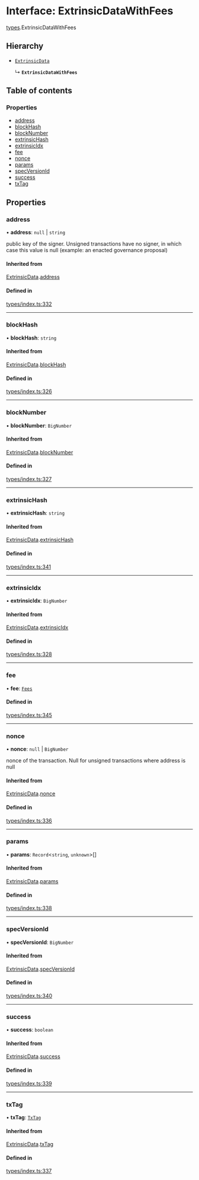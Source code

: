 # Interface: ExtrinsicDataWithFees

[types](../wiki/types).ExtrinsicDataWithFees

## Hierarchy

- [`ExtrinsicData`](../wiki/types.ExtrinsicData)

  ↳ **`ExtrinsicDataWithFees`**

## Table of contents

### Properties

- [address](../wiki/types.ExtrinsicDataWithFees#address)
- [blockHash](../wiki/types.ExtrinsicDataWithFees#blockhash)
- [blockNumber](../wiki/types.ExtrinsicDataWithFees#blocknumber)
- [extrinsicHash](../wiki/types.ExtrinsicDataWithFees#extrinsichash)
- [extrinsicIdx](../wiki/types.ExtrinsicDataWithFees#extrinsicidx)
- [fee](../wiki/types.ExtrinsicDataWithFees#fee)
- [nonce](../wiki/types.ExtrinsicDataWithFees#nonce)
- [params](../wiki/types.ExtrinsicDataWithFees#params)
- [specVersionId](../wiki/types.ExtrinsicDataWithFees#specversionid)
- [success](../wiki/types.ExtrinsicDataWithFees#success)
- [txTag](../wiki/types.ExtrinsicDataWithFees#txtag)

## Properties

### address

• **address**: ``null`` \| `string`

public key of the signer. Unsigned transactions have no signer, in which case this value is null (example: an enacted governance proposal)

#### Inherited from

[ExtrinsicData](../wiki/types.ExtrinsicData).[address](../wiki/types.ExtrinsicData#address)

#### Defined in

[types/index.ts:332](https://github.com/PolymathNetwork/polymesh-sdk/blob/299ce247/src/types/index.ts#L332)

___

### blockHash

• **blockHash**: `string`

#### Inherited from

[ExtrinsicData](../wiki/types.ExtrinsicData).[blockHash](../wiki/types.ExtrinsicData#blockhash)

#### Defined in

[types/index.ts:326](https://github.com/PolymathNetwork/polymesh-sdk/blob/299ce247/src/types/index.ts#L326)

___

### blockNumber

• **blockNumber**: `BigNumber`

#### Inherited from

[ExtrinsicData](../wiki/types.ExtrinsicData).[blockNumber](../wiki/types.ExtrinsicData#blocknumber)

#### Defined in

[types/index.ts:327](https://github.com/PolymathNetwork/polymesh-sdk/blob/299ce247/src/types/index.ts#L327)

___

### extrinsicHash

• **extrinsicHash**: `string`

#### Inherited from

[ExtrinsicData](../wiki/types.ExtrinsicData).[extrinsicHash](../wiki/types.ExtrinsicData#extrinsichash)

#### Defined in

[types/index.ts:341](https://github.com/PolymathNetwork/polymesh-sdk/blob/299ce247/src/types/index.ts#L341)

___

### extrinsicIdx

• **extrinsicIdx**: `BigNumber`

#### Inherited from

[ExtrinsicData](../wiki/types.ExtrinsicData).[extrinsicIdx](../wiki/types.ExtrinsicData#extrinsicidx)

#### Defined in

[types/index.ts:328](https://github.com/PolymathNetwork/polymesh-sdk/blob/299ce247/src/types/index.ts#L328)

___

### fee

• **fee**: [`Fees`](../wiki/types.Fees)

#### Defined in

[types/index.ts:345](https://github.com/PolymathNetwork/polymesh-sdk/blob/299ce247/src/types/index.ts#L345)

___

### nonce

• **nonce**: ``null`` \| `BigNumber`

nonce of the transaction. Null for unsigned transactions where address is null

#### Inherited from

[ExtrinsicData](../wiki/types.ExtrinsicData).[nonce](../wiki/types.ExtrinsicData#nonce)

#### Defined in

[types/index.ts:336](https://github.com/PolymathNetwork/polymesh-sdk/blob/299ce247/src/types/index.ts#L336)

___

### params

• **params**: `Record`<`string`, `unknown`\>[]

#### Inherited from

[ExtrinsicData](../wiki/types.ExtrinsicData).[params](../wiki/types.ExtrinsicData#params)

#### Defined in

[types/index.ts:338](https://github.com/PolymathNetwork/polymesh-sdk/blob/299ce247/src/types/index.ts#L338)

___

### specVersionId

• **specVersionId**: `BigNumber`

#### Inherited from

[ExtrinsicData](../wiki/types.ExtrinsicData).[specVersionId](../wiki/types.ExtrinsicData#specversionid)

#### Defined in

[types/index.ts:340](https://github.com/PolymathNetwork/polymesh-sdk/blob/299ce247/src/types/index.ts#L340)

___

### success

• **success**: `boolean`

#### Inherited from

[ExtrinsicData](../wiki/types.ExtrinsicData).[success](../wiki/types.ExtrinsicData#success)

#### Defined in

[types/index.ts:339](https://github.com/PolymathNetwork/polymesh-sdk/blob/299ce247/src/types/index.ts#L339)

___

### txTag

• **txTag**: [`TxTag`](../wiki/generated.types#txtag)

#### Inherited from

[ExtrinsicData](../wiki/types.ExtrinsicData).[txTag](../wiki/types.ExtrinsicData#txtag)

#### Defined in

[types/index.ts:337](https://github.com/PolymathNetwork/polymesh-sdk/blob/299ce247/src/types/index.ts#L337)
